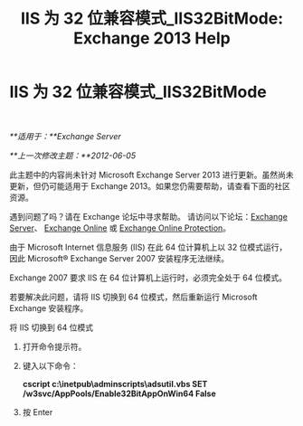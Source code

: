 ﻿---
title: 'IIS 为 32 位兼容模式_IIS32BitMode: Exchange 2013 Help'
TOCTitle: IIS 为 32 位兼容模式_IIS32BitMode
ms:assetid: 742dfc32-353c-46a2-830e-68aed6a68ce0
ms:mtpsurl: https://technet.microsoft.com/zh-cn/library/ms.exch.setupreadiness.iis32bitmode(v=EXCHG.150)
ms:contentKeyID: 50490917
ms.date: 05/21/2018
mtps_version: v=EXCHG.150
ms.translationtype: MT
---

# IIS 为 32 位兼容模式\_IIS32BitMode

 

_**适用于：**Exchange Server_

_**上一次修改主题：**2012-06-05_

此主题中的内容尚未针对 Microsoft Exchange Server 2013 进行更新。虽然尚未更新，但仍可能适用于 Exchange 2013。如果您仍需要帮助，请查看下面的社区资源。

遇到问题了吗？请在 Exchange 论坛中寻求帮助。 请访问以下论坛：[Exchange Server](https://go.microsoft.com/fwlink/p/?linkid=60612)、 [Exchange Online](https://go.microsoft.com/fwlink/p/?linkid=267542) 或 [Exchange Online Protection](https://go.microsoft.com/fwlink/p/?linkid=285351)。

由于 Microsoft Internet 信息服务 (IIS) 在此 64 位计算机上以 32 位模式运行，因此 Microsoft® Exchange Server 2007 安装程序无法继续。

Exchange 2007 要求 IIS 在 64 位计算机上运行时，必须完全处于 64 位模式。

若要解决此问题，请将 IIS 切换到 64 位模式，然后重新运行 Microsoft Exchange 安装程序。

将 IIS 切换到 64 位模式

1.  打开命令提示符。

2.  键入以下命令：
    
    **cscript c:\\inetpub\\adminscripts\\adsutil.vbs SET /w3svc/AppPools/Enable32BitAppOnWin64 False**

3.  按 Enter

